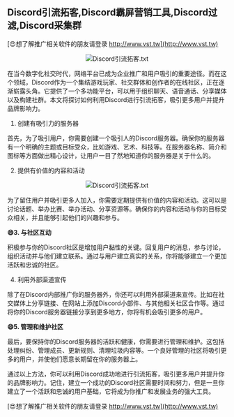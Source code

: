 ## **Discord引流拓客,Discord霸屏营销工具,Discord过滤,Discord采集群**

[😍想了解推广相关软件的朋友请登录 http://www.vst.tw](http://www.vst.tw)

 <center><img src="https://vst.tw/MP4/tuiguang/png/0.png" alt="Discord引流拓客.txt"></center>

在当今数字化社交时代，网络平台已成为企业推广和用户吸引的重要途径。而在这个领域，Discord作为一个集结游戏玩家、社交群体和创作者的在线社区，正在逐渐崭露头角。它提供了一个多功能平台，可以用于组织聊天、语音通话、分享媒体以及构建社群。本文将探讨如何利用Discord进行引流拓客，吸引更多用户并提升品牌影响力。

1. 创建有吸引力的服务器

首先，为了吸引用户，你需要创建一个吸引人的Discord服务器。确保你的服务器有一个明确的主题或目标受众，比如游戏、艺术、科技等。在服务器名称、简介和图标等方面做出精心设计，让用户一目了然地知道你的服务器是关于什么的。

2. 提供有价值的内容和活动

 <center><img src="https://vst.tw/MP4/tuiguang/png/2.png" alt="Discord引流拓客.txt"></center>

为了留住用户并吸引更多人加入，你需要定期提供有价值的内容和活动。这可以是讨论话题、举办比赛、举办活动、分享资源等。确保你的内容和活动与你的目标受众相关，并且能够引起他们的兴趣和参与。

**😄3. 与社区互动**

积极参与你的Discord社区是增加用户黏性的关键。回复用户的消息，参与讨论，组织活动并与他们建立联系。通过与用户建立真实的关系，你将能够建立一个更加活跃和忠诚的社区。

4. 利用外部渠道宣传

除了在Discord内部推广你的服务器外，你还可以利用外部渠道来宣传。比如在社交媒体上分享链接、在网站上添加Discord小部件、与其他相关社区合作等。通过将你的Discord服务器链接分享到更多地方，你将有机会吸引更多的用户。

**😄5. 管理和维护社区**

最后，要保持你的Discord服务器的活跃和健康，你需要进行管理和维护。这包括处理纠纷、管理成员、更新规则、清理垃圾内容等。一个良好管理的社区将吸引更多的用户，并使他们愿意长期留在你的服务器上。

通过以上方法，你可以利用Discord成功地进行引流拓客，吸引更多用户并提升你的品牌影响力。记住，建立一个成功的Discord社区需要时间和努力，但是一旦你建立了一个活跃和忠诚的用户基础，它将成为你推广和发展业务的强大工具。

[😍想了解推广相关软件的朋友请登录 http://www.vst.tw](http://www.vst.tw)



